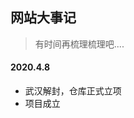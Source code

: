 <!--
 * @Description: 
 * @Version: Beta1.0
 * @Author: 【B站&公众号】Rong姐姐好可爱
 * @Date: 2022-04-21 23:43:19
 * @LastEditors: 【B站&公众号】Rong姐姐好可爱
 * @LastEditTime: 2022-04-23 18:18:09
-->

## 网站大事记


> 有时间再梳理梳理吧....

#### 2020.4.8

-  武汉解封，仓库正式立项
-  项目成立